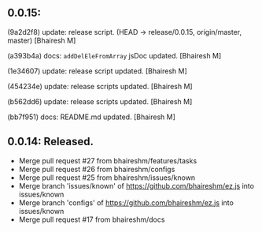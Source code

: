 ## 0.0.15: 

(9a2d2f8) update: release script.  (HEAD -> release/0.0.15, origin/master, master) [Bhairesh M]

(a393b4a) docs: `addDelEleFromArray` jsDoc updated.  [Bhairesh M]

(1e34607) update: release script updated.  [Bhairesh M]

(454234e) update: release scripts updated.  [Bhairesh M]

(b562dd6) update: release scripts updated.  [Bhairesh M]

(bb7f951) docs: README.md updated.  [Bhairesh M]

## 0.0.14: Released.
* Merge pull request #27 from bhaireshm/features/tasks
* Merge pull request #26 from bhaireshm/configs
* Merge pull request #25 from bhaireshm/issues/known
* Merge branch 'issues/known' of https://github.com/bhaireshm/ez.js into issues/known
* Merge branch 'configs' of https://github.com/bhaireshm/ez.js into issues/known
* Merge pull request #17 from bhaireshm/docs
